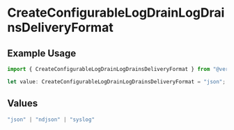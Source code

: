 # CreateConfigurableLogDrainLogDrainsDeliveryFormat

## Example Usage

```typescript
import { CreateConfigurableLogDrainLogDrainsDeliveryFormat } from "@vercel/sdk/models/operations/createconfigurablelogdrain.js";

let value: CreateConfigurableLogDrainLogDrainsDeliveryFormat = "json";
```

## Values

```typescript
"json" | "ndjson" | "syslog"
```